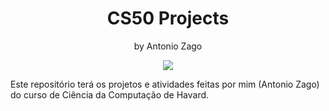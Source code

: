 <h1 align="center">CS50 Projects</h1>
<p align="center">by Antonio Zago</p>

<p align="center">
<img loading="lazy" src="http://img.shields.io/static/v1?label=STATUS&message=EM%20DESENVOLVIMENTO&color=GREEN&style=for-the-badge"/>
</p>

Este repositório terá os projetos e atividades feitas por mim (Antonio Zago) do curso de Ciência da Computação de Havard.
